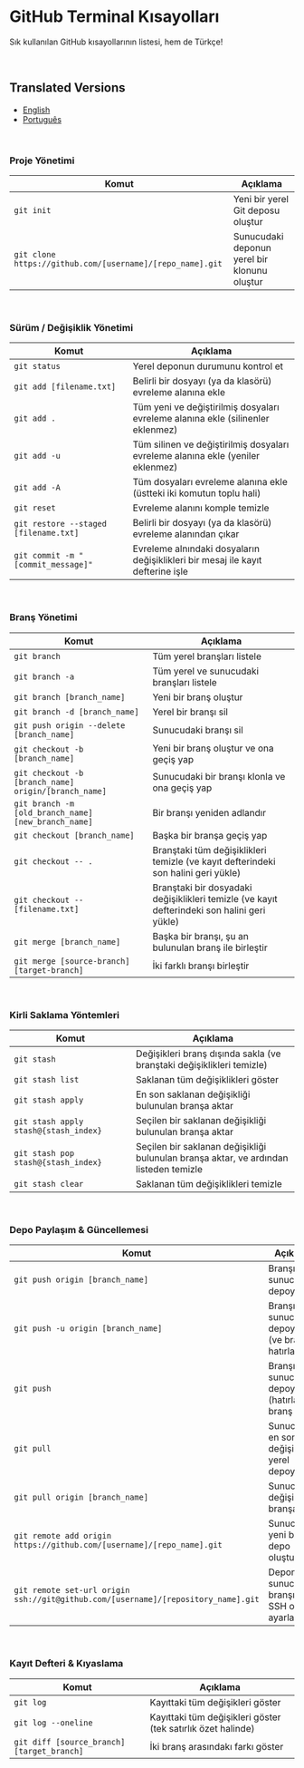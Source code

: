 GitHub Terminal Kısayolları
============

Sık kullanılan GitHub kısayollarının listesi, hem de Türkçe!

<br/>

## Translated Versions
- [English](https://github.com/joshnh/Git-Commands/blob/master/README.md)
- [Português](https://github.com/vali-kh/Git-Commands/blob/master/READMEpt.md)

<!-- ___ -->
<br/>



### Proje Yönetimi

| Komut | Açıklama |
| ------- | ----------- |
| `git init` | Yeni bir yerel Git deposu oluştur |
| `git clone https://github.com/[username]/[repo_name].git` | Sunucudaki deponun yerel bir klonunu oluştur |

<br/>

### Sürüm / Değişiklik Yönetimi

| Komut | Açıklama |
| ------- | ----------- |
| `git status` | Yerel deponun durumunu kontrol et |
| `git add [filename.txt]` | Belirli bir dosyayı (ya da klasörü) evreleme alanına ekle |
| `git add .` | Tüm yeni ve değiştirilmiş dosyaları evreleme alanına ekle (silinenler eklenmez) |
| `git add -u` | Tüm silinen ve değiştirilmiş dosyaları evreleme alanına ekle (yeniler eklenmez) |
| `git add -A` | Tüm dosyaları evreleme alanına ekle (üstteki iki komutun toplu hali) |
| `git reset` | Evreleme alanını komple temizle |
| `git restore --staged [filename.txt]` | Belirli bir dosyayı (ya da klasörü) evreleme alanından çıkar |
| `git commit -m "[commit_message]"` | Evreleme alnındaki dosyaların değişiklikleri bir mesaj ile kayıt defterine işle |

<br/>

### Branş Yönetimi

| Komut | Açıklama |
| ------- | ----------- |
| `git branch` | Tüm yerel branşları listele |
| `git branch -a` | Tüm yerel ve sunucudaki branşları listele |
| `git branch [branch_name]` | Yeni bir branş oluştur |
| `git branch -d [branch_name]` | Yerel bir branşı sil |
| `git push origin --delete [branch_name]` | Sunucudaki branşı sil |
| `git checkout -b [branch_name]` | Yeni bir branş oluştur ve ona geçiş yap |
| `git checkout -b [branch_name] origin/[branch_name]` | Sunucudaki bir branşı klonla ve ona geçiş yap |
| `git branch -m [old_branch_name] [new_branch_name]` | Bir branşı yeniden adlandır |
| `git checkout [branch_name]` | Başka bir branşa geçiş yap |
| `git checkout -- .` | Branştaki tüm değişiklikleri temizle (ve kayıt defterindeki son halini geri yükle) |
| `git checkout -- [filename.txt]` | Branştaki bir dosyadaki değişiklikleri temizle (ve kayıt defterindeki son halini geri yükle) |
| `git merge [branch_name]` | Başka bir branşı, şu an bulunulan branş ile birleştir |
| `git merge [source-branch] [target-branch]` | İki farklı branşı birleştir |

<br/>

### Kirli Saklama Yöntemleri

| Komut | Açıklama |
| ------- | ----------- |
| `git stash` | Değişikleri branş dışında sakla (ve branştaki değişiklikleri temizle) |
| `git stash list` | Saklanan tüm değişiklikleri göster |
| `git stash apply` | En son saklanan değişikliği bulunulan branşa aktar |
| `git stash apply stash@{stash_index}` | Seçilen bir saklanan değişikliği bulunulan branşa aktar |
| `git stash pop stash@{stash_index}` | Seçilen bir saklanan değişikliği bulunulan branşa aktar, ve ardından listeden temizle |
| `git stash clear` | Saklanan tüm değişiklikleri temizle |

<br/>

### Depo Paylaşım & Güncellemesi

| Komut | Açıklama |
| ------- | ----------- |
| `git push origin [branch_name]` | Branşı sunucudaki depoya itele |
| `git push -u origin [branch_name]` | Branşı sunucudaki depoya itele (ve branşı hatırla) |
| `git push` | Branşı sunucudaki depoya itele (hatırlanan branş için) |
| `git pull` | Sunucudaki en son değişiklikleri yerel depoya çek |
| `git pull origin [branch_name]` | Sunucudaki değişiklikleri branşa çek |
| `git remote add origin https://github.com/[username]/[repo_name].git` | Sunucuda yeni bir depo oluştur |
| `git remote set-url origin ssh://git@github.com/[username]/[repository_name].git` | Deponun sunucudaki branşını SSH olarak ayarla |

<br/>

### Kayıt Defteri & Kıyaslama

| Komut | Açıklama |
| ------- | ----------- |
| `git log` | Kayıttaki tüm değişikleri göster |
| `git log --oneline` | Kayıttaki tüm değişikleri göster (tek satırlık özet halinde) |
| `git diff [source_branch] [target_branch]` | İki branş arasındakı farkı göster |

